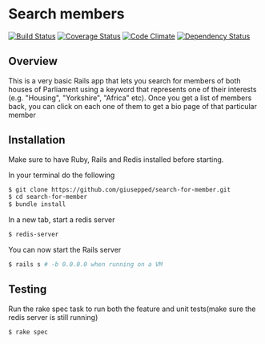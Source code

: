 # Search members

[![Build Status](https://travis-ci.org/giusepped/search-for-member.svg?branch=master)](https://travis-ci.org/giusepped/search-for-member)
[![Coverage Status](https://coveralls.io/repos/github/giusepped/search-for-member/badge.svg?branch=master)](https://coveralls.io/github/giusepped/search-for-member?branch=master)
[![Code Climate](https://codeclimate.com/github/giusepped/search-for-member/badges/gpa.svg)](https://codeclimate.com/github/giusepped/search-for-member)
[![Dependency Status](https://gemnasium.com/giusepped/search-for-member.svg)](https://gemnasium.com/giusepped/search-for-member)


Overview
-------
This is a very basic Rails app that lets you search for members of both houses of Parliament using a keyword that represents one of their interests (e.g. "Housing", "Yorkshire", "Africa" etc). Once you get a list of members back, you can click on each one of them to get a bio page of that particular member

## Installation

Make sure to have Ruby, Rails and Redis installed before starting.

In your terminal do the following

```bash
$ git clone https://github.com/giusepped/search-for-member.git
$ cd search-for-member
$ bundle install
```

In a new tab, start a redis server

```bash
$ redis-server
```

You can now start the Rails server

```bash
$ rails s # -b 0.0.0.0 when running on a VM
```

## Testing

Run the rake spec task to run both the feature and unit tests(make sure the redis server is still running)

```sh
$ rake spec
```


